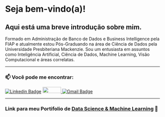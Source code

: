 # Seja bem-vindo(a)!

## Aqui está uma breve introdução sobre mim.

Formado em Administração de Banco de Dados e Business Intelligence pela FIAP e atualmente estou Pós-Graduando na área de Ciência de Dados pela Universidade Presbiteriana Mackenzie. Sou um entusiasta em assuntos como Inteligência Artificial, Ciência de Dados, Machine Learning, Visão Computacional e áreas correlatas.

---

### 📫 Você pode me encontrar: 

[![Linkedin Badge](https://img.shields.io/badge/-LinkedIn-blue?style=flat-square&logo=Linkedin&logoColor=white)](https://www.linkedin.com/in/idfelipemalatesta/)
<a href="https://www.kaggle.com/felipemalatesta">
  <img src="https://www.dataapplab.com/wp-content/uploads/2017/06/kaggle-logo-gray-300.png" width="60px" height="20px">
</a>
[![Gmail Badge](https://img.shields.io/badge/-Gmail-c14438?style=flat-square&logo=Gmail&logoColor=white)](mailto:idfelipemalatesta@gmail.com)

---

### Link para meu Portifolio de [Data Science & Machine Learning](https://github.com/idfelipemalatesta/MachineLearning) :robot:
